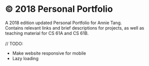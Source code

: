 # © 2018 Personal Portfolio
A 2018 edition updated Personal Portfolio for Annie Tang. <br>
Contains relevant links and brief descriptions for projects, as well as teaching material for CS 61A and CS 61B.
<br><br>
// TODO:
 * Make website responsive for mobile
 * Lazy loading
